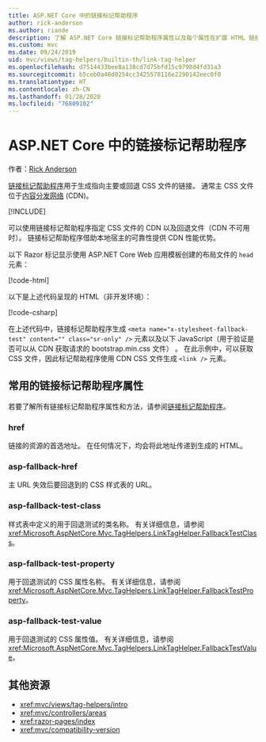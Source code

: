```yaml
---
title: ASP.NET Core 中的链接标记帮助程序
author: rick-anderson
ms.author: riande
description: 了解 ASP.NET Core 链接标记帮助程序属性以及每个属性在扩展 HTML 链接标记的行为中所起的作用。
ms.custom: mvc
ms.date: 09/24/2019
uid: mvc/views/tag-helpers/builtin-th/link-tag-helper
ms.openlocfilehash: d7514433bee8a138cd7d75bfd15c9798d4fd31a3
ms.sourcegitcommit: b5ceb0a46d0254cc3425578116e2290142eec0f0
ms.translationtype: HT
ms.contentlocale: zh-CN
ms.lasthandoff: 01/28/2020
ms.locfileid: "76809102"
---
```

# <a name="link-tag-helper-in-aspnet-core"></a>ASP.NET Core 中的链接标记帮助程序

作者：[Rick Anderson](https://twitter.com/RickAndMSFT)

[链接标记帮助程序](xref:Microsoft.AspNetCore.Mvc.TagHelpers.LinkTagHelper)用于生成指向主要或回退 CSS 文件的链接。 通常主 CSS 文件位于[内容分发网络](/office365/enterprise/content-delivery-networks#what-exactly-is-a-cdn) (CDN)。

[!INCLUDE[](~/includes/cdn.md)]

可以使用链接标记帮助程序指定 CSS 文件的 CDN 以及回退文件（CDN 不可用时）。 链接标记帮助程序借助本地宿主的可靠性提供 CDN 性能优势。

以下 Razor 标记显示使用 ASP.NET Core Web 应用模板创建的布局文件的 `head` 元素：

[!code-html[](link-tag-helper/sample/_Layout.cshtml?name=snippet)]

以下是上述代码呈现的 HTML（非开发环境）：

[!code-csharp[](link-tag-helper/sample/HtmlPage1.html)]

在上述代码中，链接标记帮助程序生成 `<meta name="x-stylesheet-fallback-test" content="" class="sr-only" />` 元素以及以下 JavaScript（用于验证是否可以从 CDN 获取请求的 bootstrap.min.css 文件）  。 在此示例中，可以获取 CSS 文件，因此标记帮助程序使用 CDN CSS 文件生成 `<link />` 元素。

## <a name="commonly-used-link-tag-helper-attributes"></a>常用的链接标记帮助程序属性

若要了解所有链接标记帮助程序属性和方法，请参阅[链接标记帮助程序](xref:Microsoft.AspNetCore.Mvc.TagHelpers.LinkTagHelper)。

### <a name="href"></a>href

链接的资源的首选地址。 在任何情况下，均会将此地址传递到生成的 HTML。

### <a name="asp-fallback-href"></a>asp-fallback-href

主 URL 失效后要回退到的 CSS 样式表的 URL。

### <a name="asp-fallback-test-class"></a>asp-fallback-test-class

样式表中定义的用于回退测试的类名称。 有关详细信息，请参阅 <xref:Microsoft.AspNetCore.Mvc.TagHelpers.LinkTagHelper.FallbackTestClass>。

### <a name="asp-fallback-test-property"></a>asp-fallback-test-property

用于回退测试的 CSS 属性名称。 有关详细信息，请参阅 <xref:Microsoft.AspNetCore.Mvc.TagHelpers.LinkTagHelper.FallbackTestProperty>。

### <a name="asp-fallback-test-value"></a>asp-fallback-test-value

用于回退测试的 CSS 属性值。 有关详细信息，请参阅 <xref:Microsoft.AspNetCore.Mvc.TagHelpers.LinkTagHelper.FallbackTestValue>。

## <a name="additional-resources"></a>其他资源

* <xref:mvc/views/tag-helpers/intro>
* <xref:mvc/controllers/areas>
* <xref:razor-pages/index>
* <xref:mvc/compatibility-version>
